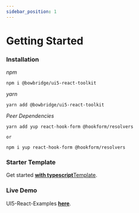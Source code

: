 ```yaml
---
sidebar_position: 1
---
```


# Getting Started

### Installation

_npm_

```shell
npm i @bowbridge/ui5-react-toolkit
```

_yarn_

```shell
yarn add @bowbridge/ui5-react-toolkit
```

_Peer Dependencies_

```shell
yarn add yup react-hook-form @hookform/resolvers

or

npm i yup react-hook-form @hookform/resolvers
```

### Starter Template

Get started [**with typescript**Template](https://github.com/bowbridge/ui5-react-typescript).

### Live Demo

UI5-React-Examples [**here**](https://ui5-webcomponents-react-examples.vercel.app/).
